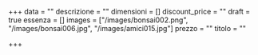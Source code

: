 +++
data = ""
descrizione = ""
dimensioni = []
discount_price = ""
draft = true
essenza = []
images = ["/images/bonsai002.png", "/images/bonsai006.jpg", "/images/amici015.jpg"]
prezzo = ""
titolo = ""

+++
